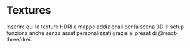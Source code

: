 # Textures

Inserire qui le texture HDRI e mappe addizionali per la scena 3D. Il setup funziona anche senza asset personalizzati grazie ai preset di @react-three/drei.
